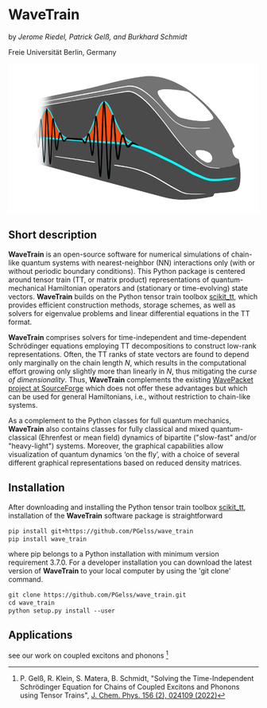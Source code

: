 # WaveTrain

by *Jerome Riedel, Patrick Gelß, and Burkhard Schmidt*

Freie Universität Berlin, Germany

<img src="design_logo/wavetrain.jpg" width="600" height="300">

## Short description

**WaveTrain** is an open-source software for numerical simulations of chain-like 
quantum systems with nearest-neighbor (NN) interactions only
(with or without periodic boundary conditions).
This Python package is centered around tensor train (TT, or matrix product) representations of 
quantum-mechanical Hamiltonian operators and (stationary or time-evolving) state vectors.
**WaveTrain** builds on the Python tensor train toolbox [scikit\_tt](https://github.com/PGelss/scikit_tt), 
which provides efficient construction methods, storage schemes, 
as well as solvers for eigenvalue problems and linear differential equations in the TT format.

**WaveTrain** comprises solvers for time-independent and time-dependent Schrödinger equations 
employing TT decompositions to construct low-rank representations. 
Often, the TT ranks of state vectors are found to depend only marginally on the chain length *N*, 
which results in the computational effort growing only slightly more than linearly in *N*, 
thus mitigating the *curse of dimensionality*.
Thus, **WaveTrain** complements the existing [WavePacket project at SourceForge](https://sourceforge.net/projects/wavepacket/)
which does not offer these advantages but which can be used for general Hamiltonians,
i.e., without restriction to chain-like systems.

As a complement to the Python classes for full quantum mechanics, **WaveTrain** also contains classes for 
fully classical and mixed quantum-classical (Ehrenfest or mean field) dynamics of bipartite 
("slow-fast" and/or "heavy-light") systems.
Moreover, the graphical capabilities allow visualization of quantum dynamics ‘on the fly’, with a choice of 
several different graphical representations based on reduced density matrices.

## Installation
After downloading and installing the Python tensor train toolbox [scikit\_tt](https://github.com/PGelss/scikit_tt),
installation of the **WaveTrain** software package is straightforward
```
pip install git+https://github.com/PGelss/wave_train
pip install wave_train 
```
where pip belongs to a Python installation with minimum version requirement 3.7.0.
For a developer installation you can download the latest version of **WaveTrain** to your local computer by using the 'git clone' command.  
```
git clone https://github.com/PGelss/wave_train.git 
cd wave_train
python setup.py install --user
```

## Applications

see our work on coupled excitons and phonons [^1]

[^1]: P. Gelß, R. Klein, S. Matera, B. Schmidt, "Solving the Time-Independent Schrödinger Equation for 
Chains of Coupled Excitons and Phonons using Tensor Trains", [J. Chem. Phys. 156 (2), 024109 (2022)](https://doi.org/10.1063/5.0074948) 
